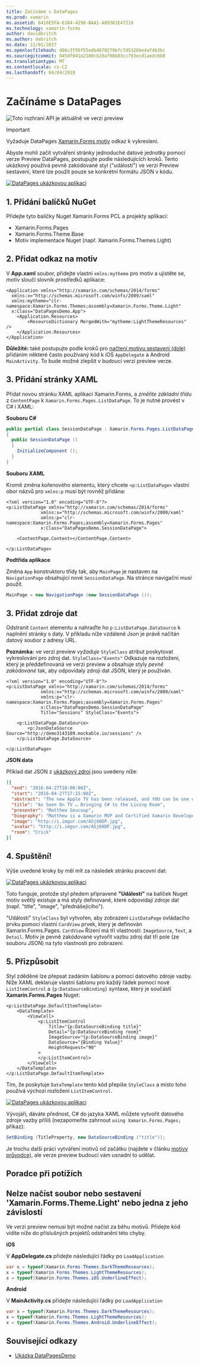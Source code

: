 ```yaml
---
title: Začínáme s DataPages
ms.prod: xamarin
ms.assetid: 6416E5FA-6384-4298-BAA1-A89381E47210
ms.technology: xamarin-forms
author: davidbritch
ms.author: dabritch
ms.date: 12/01/2017
ms.openlocfilehash: d06c3f95f55edb4870279bfc7d5326be4af4b3bc
ms.sourcegitcommit: 945df041e2180cb20af08b83cc703ecd1aedc6b0
ms.translationtype: MT
ms.contentlocale: cs-CZ
ms.lasthandoff: 04/04/2018
---
```

# <a name="getting-started-with-datapages"></a>Začínáme s DataPages

![](~/media/shared/preview.png "Toto rozhraní API je aktuálně ve verzi preview")

> [!IMPORTANT]
> Vyžaduje DataPages [Xamarin.Forms motiv](~/xamarin-forms/user-interface/themes/index.md) odkaz k vykreslení.


Abyste mohli začít vytváření stránky jednoduché datové jednotky pomocí verze Preview DataPages, postupujte podle následujících kroků. Tento ukázkový používá pevně zakódované styl ("události") ve verzi Preview sestavení, které lze použít pouze se konkrétní formátu JSON v kódu.

[![](get-started-images/demo-sml.png "DataPages ukázkovou aplikaci")](get-started-images/demo.png#lightbox "DataPages ukázkové aplikace")

## <a name="1-add-nuget-packages"></a>1. Přidání balíčků NuGet

Přidejte tyto balíčky Nuget Xamarin.Forms PCL a projekty aplikací:

* Xamarin.Forms.Pages
* Xamarin.Forms.Theme.Base
* Motiv implementace Nuget (např. Xamarin.Forms.Themes.Light)

## <a name="2-add-theme-reference"></a>2. Přidat odkaz na motiv

V **App.xaml** soubor, přidejte vlastní `xmlns:mytheme` pro motiv a ujistěte se, motiv sloučí slovník prostředků aplikace:

```xaml
<Application xmlns="http://xamarin.com/schemas/2014/forms"
  xmlns:x="http://schemas.microsoft.com/winfx/2009/xaml"
  xmlns:mytheme="clr-namespace:Xamarin.Forms.Themes;assembly=Xamarin.Forms.Theme.Light"
  x:Class="DataPagesDemo.App">
    <Application.Resources>
        <ResourceDictionary MergedWith="mytheme:LightThemeResources" />
    </Application.Resources>
</Application>
```

**Důležité:** také postupujte podle kroků pro [načtení motivu sestavení (dole)](#loadtheme) přidáním některé často používaný kód k iOS `AppDelegate` a Android `MainActivity`. To bude možné zlepšit v budoucí verzi preview verze.


## <a name="3-add-a-xaml-page"></a>3. Přidání stránky XAML

Přidat novou stránku XAML aplikaci Xamarin.Forms, a *změňte základní třídu* z `ContentPage` k `Xamarin.Forms.Pages.ListDataPage`. To je nutné provést v C# i XAML:

**Souboru C#**

```csharp
public partial class SessionDataPage : Xamarin.Forms.Pages.ListDataPage // was ContentPage
{
  public SessionDataPage ()
  {
    InitializeComponent ();
  }
}
```

**Souboru XAML**

Kromě změna kořenového elementu, který chcete `<p:ListDataPage>` vlastní obor názvů pro `xmlns:p` musí být rovněž přidána:

```xaml
<?xml version="1.0" encoding="UTF-8"?>
<p:ListDataPage xmlns="http://xamarin.com/schemas/2014/forms"
             xmlns:x="http://schemas.microsoft.com/winfx/2009/xaml"
             xmlns:p="clr-namespace:Xamarin.Forms.Pages;assembly=Xamarin.Forms.Pages"
             x:Class="DataPagesDemo.SessionDataPage">

    <ContentPage.Content></ContentPage.Content>

</p:ListDataPage>
```

**Podtřída aplikace**

Změna `App` konstruktoru třídy tak, aby `MainPage` je nastaven na `NavigationPage` obsahující nové `SessionDataPage`. Na stránce navigační *musí* použít.

```csharp
MainPage = new NavigationPage (new SessionDataPage ());
```

## <a name="3-add-the-datasource"></a>3. Přidat zdroje dat

Odstranit `Content` elementu a nahraďte ho `p:ListDataPage.DataSource` k naplnění stránky s daty. V příkladu níže vzdálené Json je právě načítán datový soubor z adresy URL.

**Poznámka:** ve verzi preview *vyžaduje* `StyleClass` atribut poskytovat vykreslování pro zdroj dat. `StyleClass="Events"` Odkazuje na rozložení, který je předdefinovaná ve verzi preview a obsahuje styly *pevně zakódované* tak, aby odpovídaly zdroji dat JSON, který je používán.

```xaml
<?xml version="1.0" encoding="UTF-8"?>
<p:ListDataPage xmlns="http://xamarin.com/schemas/2014/forms"
             xmlns:x="http://schemas.microsoft.com/winfx/2009/xaml"
             xmlns:p="clr-namespace:Xamarin.Forms.Pages;assembly=Xamarin.Forms.Pages"
             x:Class="DataPagesDemo.SessionDataPage"
             Title="Sessions" StyleClass="Events">

    <p:ListDataPage.DataSource>
        <p:JsonDataSource Source="http://demo3143189.mockable.io/sessions" />
    </p:ListDataPage.DataSource>

</p:ListDataPage>
```

**JSON data**

Příklad dat JSON z [ukázkový zdroj](http://demo3143189.mockable.io/sessions) jsou uvedeny níže:

```json
[{
  "end": "2016-04-27T18:00:00Z",
  "start": "2016-04-27T17:15:00Z",
  "abstract": "The new Apple TV has been released, and YOU can be one of the first developers to write apps for it. To make things even better, you can build these apps in C#! This session will introduce the basics of how to create a tvOS app with Xamarin, including: differences between tvOS and iOS APIs, TV user interface best practices, responding to user input, as well as the capabilities and limitations of building apps for a television. Grab some popcorn—this is going to be good!",
  "title": "As Seen On TV … Bringing C# to the Living Room",
  "presenter": "Matthew Soucoup",
  "biography": "Matthew is a Xamarin MVP and Certified Xamarin Developer from Madison, WI. He founded his company Code Mill Technologies and started the Madison Mobile .Net Developers Group.  Matt regularly speaks on .Net and Xamarin development at user groups, code camps and conferences throughout the Midwest. Matt gardens hot peppers, rides bikes, and loves Wisconsin micro-brews and cheese.",
  "image": "http://i.imgur.com/ASj60DP.jpg",
  "avatar": "http://i.imgur.com/ASj60DP.jpg",
  "room": "Crick"
}]
```

## <a name="4-run"></a>4. Spuštění!

Výše uvedené kroky by měl mít za následek stránku pracovní dat:

[![](get-started-images/demo-sml.png "DataPages ukázkovou aplikaci")](get-started-images/demo.png#lightbox "DataPages ukázkové aplikace")

Toto funguje, protože styl předem připravené **"Události"** na balíček Nuget motiv světlý existuje a má styly definované, které odpovídají zdroje dat (např. "title", "image", "přednášejícího").

"Události" `StyleClass` byl vytvořen, aby zobrazení `ListDataPage` ovládacího prvku pomocí vlastní `CardView` prvek, který je definován Xamarin.Forms.Pages. `CardView` Řízení má tři vlastnosti: `ImageSource`, `Text`, a `Detail`. Motiv je pevně zakódované vytvořit vazbu zdroj dat tři pole (ze souboru JSON) na tyto vlastnosti pro zobrazení.

## <a name="5-customize"></a>5. Přizpůsobit

Styl zděděné lze přepsat zadáním šablonu a pomocí datového zdroje vazby. Níže XAML deklaruje vlastní šablonu pro každý řádek pomocí nové `ListItemControl` a `{p:DataSourceBinding}` syntaxe, který je součástí **Xamarin.Forms.Pages** Nuget:

```xaml
<p:ListDataPage.DefaultItemTemplate>
    <DataTemplate>
        <ViewCell>
            <p:ListItemControl
                Title="{p:DataSourceBinding title}"
                Detail="{p:DataSourceBinding room}"
                ImageSource="{p:DataSourceBinding image}"
                DataSource="{Binding Value}"
                HeightRequest="90"
            >
            </p:ListItemControl>
        </ViewCell>
    </DataTemplate>
</p:ListDataPage.DefaultItemTemplate>
```

Tím, že poskytuje `DataTemplate` tento kód přepíše `StyleClass` a místo toho používá výchozí rozložení `ListItemControl`.

[![](get-started-images/custom-sml.png "DataPages ukázkovou aplikaci")](get-started-images/custom.png#lightbox "DataPages ukázkové aplikace")

Vývojáři, dáváte přednost, C# do jazyka XAML můžete vytvořit datového zdroje vazby příliš (nezapomeňte zahrnout `using Xamarin.Forms.Pages;` příkaz):

```csharp
SetBinding (TitleProperty, new DataSourceBinding ("title"));
```


Je trochu další práci vytváření motivů od začátku (najdete v článku [motivy průvodce](~/xamarin-forms/user-interface/themes/index.md)), ale verze preview budoucí vám usnadní to udělat.


## <a name="troubleshooting"></a>Poradce při potížích

<a name="loadtheme" />

## <a name="could-not-load-file-or-assembly-xamarinformsthemelight-or-one-of-its-dependencies"></a>Nelze načíst soubor nebo sestavení 'Xamarin.Forms.Theme.Light' nebo jedna z jeho závislostí

Ve verzi preview nemusí být možné načíst za běhu motivů. Přidejte kód vidíte níže do příslušných projektů odstranění této chyby.

**iOS**

V **AppDelegate.cs** přidejte následující řádky po `LoadApplication`

```csharp
var x = typeof(Xamarin.Forms.Themes.DarkThemeResources);
x = typeof(Xamarin.Forms.Themes.LightThemeResources);
x = typeof(Xamarin.Forms.Themes.iOS.UnderlineEffect);
```

**Android**

V **MainActivity.cs** přidejte následující řádky po `LoadApplication`

```csharp
var x = typeof(Xamarin.Forms.Themes.DarkThemeResources);
x = typeof(Xamarin.Forms.Themes.LightThemeResources);
x = typeof(Xamarin.Forms.Themes.Android.UnderlineEffect);
```



## <a name="related-links"></a>Související odkazy

- [Ukázka DataPagesDemo](https://github.com/xamarin/xamarin-forms-samples/tree/master/Pages/DataPagesDemo)
